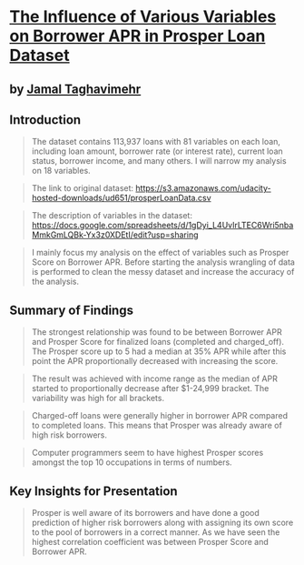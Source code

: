 # [The Influence of Various Variables on Borrower APR in Prosper Loan Dataset](https://github.com/jamalmehr19/Prosper_Loan_Data)
## by [Jamal Taghavimehr](https://github.com/jamalmehr19)


## Introduction

> The dataset contains 113,937 loans with 81 variables on each loan, including loan amount, borrower rate (or interest rate), current loan status, borrower income, and many others. I will narrow my analysis on 18 variables.

> The link to original dataset: <https://s3.amazonaws.com/udacity-hosted-downloads/ud651/prosperLoanData.csv>

> The description of variables in the dataset: <https://docs.google.com/spreadsheets/d/1gDyi_L4UvIrLTEC6Wri5nbaMmkGmLQBk-Yx3z0XDEtI/edit?usp=sharing>

> I mainly focus my analysis on the effect of variables such as Prosper Score on Borrower APR. Before starting the analysis wrangling of data is performed to clean the messy dataset and increase the accuracy of the analysis.

## Summary of Findings

> The strongest relationship was found to be between Borrower APR and Prosper Score for finalized loans (completed and charged_off). The Prosper score up to 5 had a median at 35% APR while after this point the APR proportionally decreased with increasing the score.

> The result was achieved with income range as the median of APR started to proportionally decrease after $1-24,999 bracket. The variability was high for all brackets.

> Charged-off loans were generally higher in borrower APR compared to completed loans. This means that Prosper was already aware of high risk borrowers.

> Computer programmers seem to have highest Prosper scores amongst the top 10 occupations in terms of numbers.


## Key Insights for Presentation

> Prosper is well aware of its borrowers and have done a good prediction of higher risk borrowers along with assigning its own score to the pool of borrowers in a correct manner. As we have seen the highest correlation coefficient was between Prosper Score and Borrower APR.
